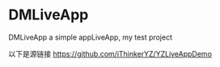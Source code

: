 # DMLiveApp
DMLiveApp a simple appLiveApp, my test project

以下是源链接
https://github.com/iThinkerYZ/YZLiveAppDemo
